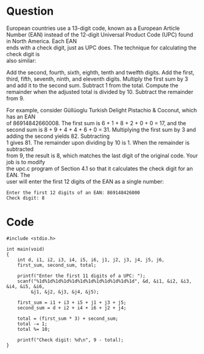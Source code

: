 # Question
European countries use a 13-digit code, known as a European Article Number (EAN) 
instead of the 12-digit Universal Product Code (UPC) found in North America. Each EAN  
ends with a check digit, just as UPC does. The technique for calculating the check digit is  
also similar:

  Add the second, fourth, sixth, eighth, tenth and twelfth digits.
  Add the first, third, fifth, seventh, ninth, and eleventh digits.
  Multiply the first sum by 3 and add it to the second sum.
  Subtract 1 from the total.
  Compute the remainder when the adjusted total is divided by 10.
  Subtract the remainder from 9.

For example, consider Güllüoglu Turkish Delight Pistachio & Coconut, which has an EAN  
of 86914842660008. The first sum is 6 + 1 + 8 + 2 + 0 + 0 = 17, and the second sum is 8 + 9 + 
4 + 4 + 6 + 0 = 31. Multiplying the first sum by 3 and adding the second yields 82. Subtracting  
1 gives 81. The remainder upon dividing by 10 is 1. When the remainder is subtracted  
from 9, the result is 8, which matches the last digit of the original code. Your job is to modify  
the upc.c program of Section 4.1 so that it calculates the check digit for an EAN. The  
user will enter the first 12 digits of the EAN as a single number:
```
Enter the first 12 digits of an EAN: 869148426000
Check digit: 8
```

# Code
```
#include <stdio.h>

int main(void)
{
	int d, i1, i2, i3, i4, i5, i6, j1, j2, j3, j4, j5, j6,
	first_sum, second_sum, total;
	
	printf("Enter the first 11 digits of a UPC: ");
	scanf("%1d%1d%1d%1d%1d%1d%1d%1d%1d%1d%1d%1d", &d, &i1, &i2, &i3, &i4, &i5, &i6,
		 &j1, &j2, &j3, &j4, &j5);
	
	first_sum = i1 + i3 + i5 + j1 + j3 + j5;
	second_sum = d + i2 + i4 + i6 + j2 + j4;
	
	total = (first_sum * 3) + second_sum;
	total -= 1;
	total %= 10;
	
	printf("Check digit: %d\n", 9 - total);
}
```
